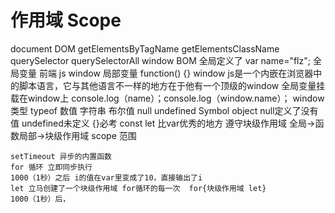 # 作用域 Scope
document DOM
  getElementsByTagName
  getElementsClassName
  querySelector
  querySelectorAll
  window BOM 
    全局定义了 var name="flz";
    全局变量 前端 js window
    局部变量 function() {}
    <!-- window.dl 是通过自变量去找 报错是undefined
    dl是用语法去查找 
    两者报错是不同的 -->
    window js是一个内嵌在浏览器中的脚本语言，它与其他语言不一样的地方在于他有一个顶级的window
    全局变量挂载在window上
    console.log（name）；console.log（window.name）；
    window 类型 typeof
    数值 字符串 布尔值 null undefined
    Symbol object
    null定义了没有值 undefined未定义
    {}必考
    const let 比var优秀的地方 遵守块级作用域
    全局->函数局部->块级作用域
    scope 范围

    setTimeout 异步的内置函数
    for 循环 立即同步执行 
    1000（1秒）之后 i的值在var里变成了10，直接输出了i
    let 立马创建了一个块级作用域 for循环的每一次  for{块级作用域 let}
    1000（1秒）后，
